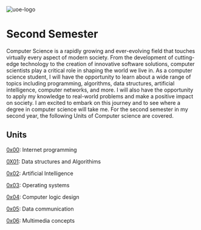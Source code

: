 ![uoe-logo](http://portal.uoeld.ac.ke/assets/images/logo_c330_f0de.png)

# Second Semester 
Computer Science is a rapidly growing and ever-evolving field that touches virtually every aspect of modern society. From the development of cutting-edge technology to the creation of innovative software solutions, computer scientists play a critical role in shaping the world we live in. As a computer science student, I will have the opportunity to learn about a wide range of topics including programming, algorithms, data structures, artificial intelligence, computer networks, and more. I will also have the opportunity to apply my knowledge to real-world problems and make a positive impact on society. I am excited to embark on this journey and to see where a degree in computer science will take me. 
For the second semester in my second year, the following Units of Computer science are covered. 

## Units
[0x00](/0X00-internet_programming): Internet programming

[0X01](./0x01-data_structures):  Data structures and Algorithims

[0x02](./0x02-artificial_intelligence): Artificial Intelligence

[0x03](./0x03-operating_system): Operating systems

[0x04](./0x04-computer_logic_design): Computer logic design

[0x05](./0x05-data_communication): Data communication

[0x06](./0x06-digital-multimedia_concepts): Multimedia concepts